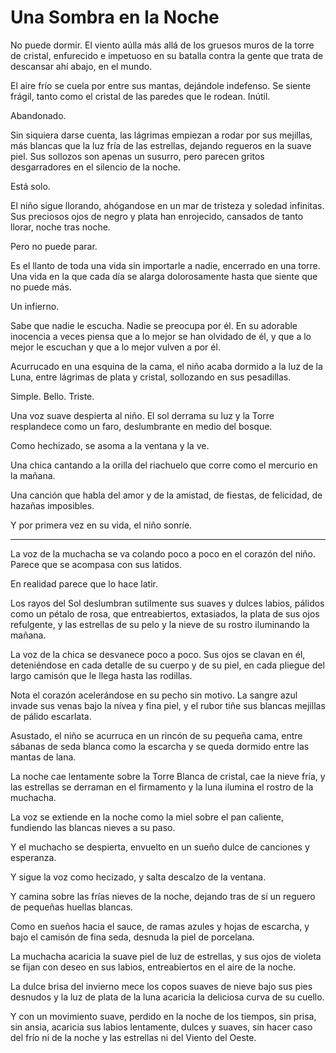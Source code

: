 # Una Sombra en la Noche

No puede dormir. El viento aúlla más allá de los gruesos muros de la torre de cristal, enfurecido e impetuoso en su batalla contra la gente que trata de descansar ahí abajo, en el mundo.

El aire frío se cuela por entre sus mantas, dejándole indefenso. Se siente frágil, tanto como el cristal de las paredes que le rodean. Inútil.

Abandonado.

Sin siquiera darse cuenta, las lágrimas empiezan a rodar por sus mejillas, más blancas que la luz fría de las estrellas, dejando regueros en la suave piel. Sus sollozos son apenas un susurro, pero parecen gritos desgarradores en el silencio de la noche.

Está solo.

El niño sigue llorando, ahógandose en un mar de tristeza y soledad infinitas. Sus preciosos ojos de negro y plata han enrojecido, cansados de tanto llorar, noche tras noche.

Pero no puede parar. 

Es el llanto de toda una vida sin importarle a nadie, encerrado en una torre. Una vida en la que cada día se alarga dolorosamente hasta que siente que no puede más.

Un infierno.

Sabe que nadie le escucha. Nadie se preocupa por él. En su adorable inocencia a veces piensa que a lo mejor se han olvidado de él, y que a lo mejor le escuchan y que a lo mejor vulven a por él.

Acurrucado en una esquina de la cama, el niño acaba dormido a la luz de la Luna, entre lágrimas de plata y cristal, sollozando en sus pesadillas.

Simple. Bello. Triste.

Una voz suave despierta al niño. El sol derrama su luz y la Torre resplandece como un faro, deslumbrante en medio del bosque.

Como hechizado, se asoma a la ventana y la ve.

Una chica cantando a la orilla del riachuelo que corre como el mercurio en la mañana.

Una canción que habla del amor y de la amistad, de fiestas, de felicidad, de hazañas imposibles.

Y por primera vez en su vida, el niño sonríe.

---

La voz de la muchacha se va colando poco a poco en el corazón del niño. Parece que se acompasa con sus latidos.

En realidad parece que lo hace latir.

Los rayos del Sol deslumbran sutilmente sus suaves y dulces labios, pálidos como un pétalo de rosa, que entreabiertos, extasiados, la plata de sus ojos refulgente, y las estrellas de su pelo y la nieve de su rostro iluminando la mañana.

La voz de la chica se desvanece poco a poco. Sus ojos se clavan en él, deteniéndose en cada detalle de su cuerpo y de su piel, en cada pliegue del largo camisón que le llega hasta las rodillas.

Nota el corazón acelerándose en su pecho sin motivo. La sangre azul invade sus venas bajo la nívea y fina piel, y el rubor tiñe sus blancas mejillas de pálido escarlata.

Asustado, el niño se acurruca en un rincón de su pequeña cama, entre sábanas de seda blanca como la escarcha y se queda dormido entre las mantas de lana.

La noche cae lentamente sobre la Torre Blanca de cristal, cae la nieve fría, y las estrellas se derraman en el firmamento y la luna ilumina el rostro de la muchacha.

La voz se extiende en la noche como la miel sobre el pan caliente, fundiendo las blancas nieves a su paso.

Y el muchacho se despierta, envuelto en un sueño dulce de canciones y esperanza.

Y sigue la voz como hecizado, y salta descalzo de la ventana.

Y camina sobre las frías nieves de la noche, dejando tras de sí un reguero de pequeñas huellas blancas.

Como en sueños hacia el sauce, de ramas azules y hojas de escarcha, y bajo el camisón de fina seda, desnuda la piel de porcelana.

La muchacha acaricia la suave piel de luz de estrellas, y sus ojos de violeta se fijan con deseo en sus labios, entreabiertos en el aire de la noche.

La dulce brisa del invierno mece los copos suaves de nieve bajo sus pies desnudos y la luz de plata de la luna acaricia la deliciosa curva de su cuello.

Y con un movimiento suave, perdido en la noche de los tiempos, sin prisa, sin ansia, acaricia sus labios lentamente, dulces y suaves, sin hacer caso del frío ni de la noche y las estrellas ni del Viento del Oeste.

